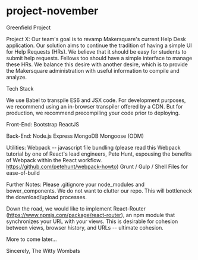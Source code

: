 # project-november
Greenfield Project

Project X: Our team's goal is to revamp Makersquare's current Help Desk application. Our solution aims to continue the tradition of having a simple UI for Help Requests (HRs). We believe that it should be easy for students to submit help requests. Fellows too should have a simple interface to manage these HRs. We balance this desire with another desire, which is to provide the Makersquare administration with useful information to compile and analyze.

Tech Stack

We use Babel to transpile ES6 and JSX code. For development purposes, we recommend using an in-browser transpiler offered by a CDN. But for production, we recommend precompiling your code prior to deploying.

Front-End:
Bootstrap
ReactJS

Back-End:
Node.js
Express
MongoDB
Mongoose (ODM)

Utilities:
Webpack -- javascript file bundling (please read this Webpack tutorial by one of React's lead engineers, Pete Hunt, espousing the benefits of Webpack within the React workflow. https://github.com/petehunt/webpack-howto)
Grunt / Gulp / Shell Files for ease-of-build

Further Notes:
Please .gitignore your node_modules and bower_components. We do not want to clutter our repo. This will bottleneck the download/upload processes.

Down the road, we would like to implement React-Router (https://www.npmjs.com/package/react-router), an npm module that synchronizes your URL with your views. This is desirable for cohesion between views, browser history, and URLs -- ultimate cohesion.

More to come later...

Sincerely,
The Witty Wombats
